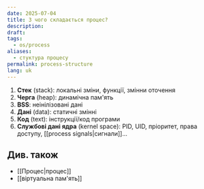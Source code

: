 ```yaml
---
date: 2025-07-04
title: З чого складається процес?
description: 
draft: 
tags:
  - os/process
aliases:
  - стуктура процесу
permalink: process-structure
lang: uk
---
```


1. **Стек** (stack): локальні зміни, функції, змінни оточення
2. **Черга** (heap): динамічна пам'ять
3. **BSS**: неінілізовані дані
4. **Дані** (data): статичні змінні
5. **Код** (text): інструкції/код програми
6. **Службові дані ядра** (kernel space): PID, UID, пріоритет, права доступу, [[process signals|сигнали]]...

## Див. також

- [[Процес|процес]]
- [[віртуальна пам'ять]]